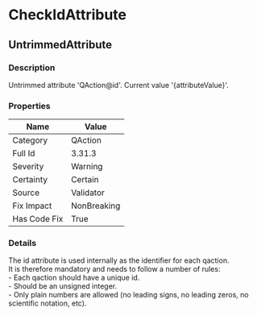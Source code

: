 ﻿---  
uid: Validator_3_31_3  
---

# CheckIdAttribute

## UntrimmedAttribute

### Description

Untrimmed attribute 'QAction@id'. Current value '{attributeValue}'.

### Properties

| Name         | Value       |
| ------------ | ----------- |
| Category     | QAction     |
| Full Id      | 3.31.3      |
| Severity     | Warning     |
| Certainty    | Certain     |
| Source       | Validator   |
| Fix Impact   | NonBreaking |
| Has Code Fix | True        |

### Details

The id attribute is used internally as the identifier for each qaction.  
It is therefore mandatory and needs to follow a number of rules:  
\- Each qaction should have a unique id.  
\- Should be an unsigned integer.  
\- Only plain numbers are allowed (no leading signs, no leading zeros, no scientific notation, etc).
